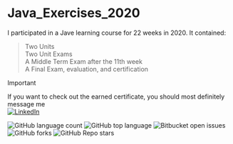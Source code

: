 # Java_Exercises_2020

I participated in a Jave learning course for 22 weeks in 2020. It contained: 

> Two Units \
> Two Unit Exams \
> A Middle Term Exam after the 11th week \
> A Final Exam, evaluation, and certification 

> [!IMPORTANT]
> If you want to check out the earned certificate, you should most definitely message me \
> [![LinkedIn](https://img.shields.io/badge/LinkedIn-%230077B5.svg?logo=linkedin&logoColor=white)](https://www.linkedin.com/in/will-kantardzhieva) 


![GitHub language count](https://img.shields.io/github/languages/count/nadyakant/Java_Exercises_2020) ![GitHub top language](https://img.shields.io/github/languages/top/nadyakant/Java_Exercises_2020) ![Bitbucket open issues](https://img.shields.io/bitbucket/issues/nadyakant/Java_Exercises_2020) ![GitHub forks](https://img.shields.io/github/forks/nadyakant/Java_Exercises_2020) ![GitHub Repo stars](https://img.shields.io/github/stars/nadyakant/Java_Exercises_2020)
